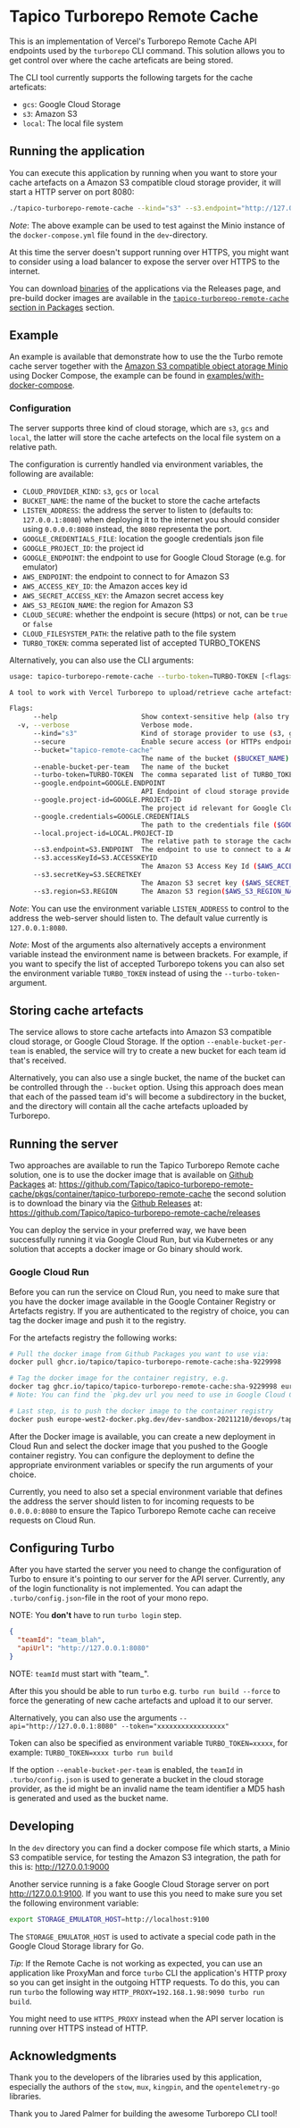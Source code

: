 # Tapico Turborepo Remote Cache

This is an implementation of Vercel's Turborepo Remote Cache API endpoints used
by the `turborepo` CLI command. This solution allows you to get control over where
the cache arteficats are being stored.

The CLI tool currently supports the following targets for the cache arteficats:

  - `gcs`: Google Cloud Storage
  - `s3`: Amazon S3
  - `local`: The local file system

## Running the application

You can execute this application by running when you want to store your cache artefacts
on a Amazon S3 compatible cloud storage provider, it will start a HTTP server on port 8080:

```bash
./tapico-turborepo-remote-cache --kind="s3" --s3.endpoint="http://127.0.0.1:9000" --s3.accessKeyId="minio" --s3.secretKey="miniosecretkey" --s3.region="eu-west-1" --turbo-token="your-turbo-token"
```

*Note*: The above example can be used to test against the Minio instance of the `docker-compose.yml` file found in the `dev`-directory.

At this time the server doesn't support running over HTTPS, you might want to consider
using a load balancer to expose the server over HTTPS to the internet.

You can download [binaries](https://github.com/Tapico/tapico-turborepo-remote-cache/releases) of the applications via the Releases page, and pre-build docker images are available in the [`tapico-turborepo-remote-cache` section in Packages](https://github.com/orgs/Tapico/packages/container/package/tapico-turborepo-remote-cache) section.

## Example

An example is available that demonstrate how to use the the Turbo remote cache server together with the [Amazon S3 compatible object atorage Minio](https://min.io) using
Docker Compose, the example can be found in [examples/with-docker-compose](https://github.com/Tapico/tapico-turborepo-remote-cache/tree/main/examples/with-docker-compose).

### Configuration

The server supports three kind of cloud storage, which are `s3`, `gcs` and `local`,
the latter will store the cache artefects on the local file system on a relative path.

The configuration is currently handled via environment variables, the following
are available:

  - `CLOUD_PROVIDER_KIND`: `s3`, `gcs` or `local`
  - `BUCKET_NAME`: the name of the bucket to store the cache artefacts
  - `LISTEN_ADDRESS`: the address the server to listen to (defaults to: `127.0.0.1:8080`) 
     when deploying it to the internet you should consider using `0.0.0.0:8080` instead, the `8080` representa the port.
  - `GOOGLE_CREDENTIALS_FILE`: location the google credentials json file
  - `GOOGLE_PROJECT_ID`: the project id
  - `GOOGLE_ENDPOINT`: the endpoint to use for Google Cloud Storage (e.g. for emulator)
  - `AWS_ENDPOINT`: the endpoint to connect to for Amazon S3
  - `AWS_ACCESS_KEY_ID`: the Amazon acces key id
  - `AWS_SECRET_ACCESS_KEY`: the Amazon secret access key
  - `AWS_S3_REGION_NAME`: the region for Amazon S3
  - `CLOUD_SECURE`: whether the endpoint is secure (https) or not, can be `true` or `false`
  - `CLOUD_FILESYSTEM_PATH`: the relative path to the file system
  - `TURBO_TOKEN`: comma seperated list of accepted TURBO_TOKENS

Alternatively, you can also use the CLI arguments:

```bash
usage: tapico-turborepo-remote-cache --turbo-token=TURBO-TOKEN [<flags>]

A tool to work with Vercel Turborepo to upload/retrieve cache artefacts to/from popular cloud providers

Flags:
      --help                     Show context-sensitive help (also try --help-long and --help-man).
  -v, --verbose                  Verbose mode.
      --kind="s3"                Kind of storage provider to use (s3, gcs, local). ($CLOUD_PROVIDER_KIND)
      --secure                   Enable secure access (or HTTPs endpoints).
      --bucket="tapico-remote-cache"
                                 The name of the bucket ($BUCKET_NAME)
      --enable-bucket-per-team   The name of the bucket
      --turbo-token=TURBO-TOKEN  The comma separated list of TURBO_TOKEN that the server should accept ($TURBO_TOKEN)
      --google.endpoint=GOOGLE.ENDPOINT
                                 API Endpoint of cloud storage provide to use ($GOOGLE_ENDPOINT)
      --google.project-id=GOOGLE.PROJECT-ID
                                 The project id relevant for Google Cloud Storage ($GOOGLE_PROJECT_ID).
      --google.credentials=GOOGLE.CREDENTIALS
                                 The path to the credentials file ($GOOGLE_APPLICATION_CREDENTIALS).
      --local.project-id=LOCAL.PROJECT-ID
                                 The relative path to storage the cache artefacts when 'local' is enabled ($CLOUD_FILESYSTEM_PATH).
      --s3.endpoint=S3.ENDPOINT  The endpoint to use to connect to a Amazon S3 compatible cloud storage provider ($AWS_ENDPOINT).
      --s3.accessKeyId=S3.ACCESSKEYID
                                 The Amazon S3 Access Key Id ($AWS_ACCESS_KEY_ID).
      --s3.secretKey=S3.SECRETKEY
                                 The Amazon S3 secret key ($AWS_SECRET_ACCESS_KEY).
      --s3.region=S3.REGION      The Amazon S3 region($AWS_S3_REGION_NAME).
```

*Note*: You can use the environment variable `LISTEN_ADDRESS` to control to the address
the web-server should listen to. The default value currently is `127.0.0.1:8080`.

*Note*: Most of the arguments also alternatively accepts a environment variable instead
the environment name is between brackets. For example, if you want to specify the list
of accepted Turborepo tokens you can also set the environment variable `TURBO_TOKEN` instead
of using the `--turbo-token`-argument.

## Storing cache artefacts

The service allows to store cache artefacts into Amazon S3 compatible cloud storage, or
Google Cloud Storage. If the option `--enable-bucket-per-team` is enabled, the service
will try to create a new bucket for each team id that's received.

Alternatively, you can also use a single bucket, the name of the bucket can be controlled through
the `--bucket` option. Using this approach does mean that each of the passed team id's will
become a subdirectory in the bucket, and the directory will contain all the cache artefacts
uploaded by Turborepo.

## Running the server

Two approaches are available to run the Tapico Turborepo Remote cache solution,
one is to use the docker image that is available on [Github Packages](https://github.com/Tapico/tapico-turborepo-remote-cache/pkgs/container/tapico-turborepo-remote-cache) at:
https://github.com/Tapico/tapico-turborepo-remote-cache/pkgs/container/tapico-turborepo-remote-cache
the second solution is to download the binary via the [Github Releases](https://github.com/Tapico/tapico-turborepo-remote-cache/releases) at:
https://github.com/Tapico/tapico-turborepo-remote-cache/releases

You can deploy the service in your preferred way, we have been successfully running it via
Google Cloud Run, but via Kubernetes or any solution that accepts a docker image or
Go binary should work.

### Google Cloud Run

Before you can run the service on Cloud Run, you need to make sure that you have
the docker image available in the Google Container Registry or Artefacts registry.
If you are authenticated to the registry of choice, you can tag the docker image
and push it to the registry.

For the artefacts registry the following works:
```bash
# Pull the docker image from Github Packages you want to use via:
docker pull ghcr.io/tapico/tapico-turborepo-remote-cache:sha-9229998

# Tag the docker image for the container registry, e.g.
docker tag ghcr.io/tapico/tapico-turborepo-remote-cache:sha-9229998 europe-west2-docker.pkg.dev/dev-sandbox-20211210/devops/tapico-remote-cache
# Note: You can find the `pkg.dev url you need to use in Google Cloud Console

# Last step, is to push the docker image to the container registry
docker push europe-west2-docker.pkg.dev/dev-sandbox-20211210/devops/tapico-remote-cache
```

After the Docker image is available, you can create a new deployment in Cloud Run and
select the docker image that you pushed to the Google container registry. You can configure
the deployment to define the appropriate environment variables or specify the
run arguments of your choice.

Currently, you need to also set a special environment variable that defines the
address the server should listen to for incoming requests to be `0.0.0.0:8080` to
ensure the Tapico Turborepo Remote cache can receive requests on Cloud Run.

## Configuring Turbo

After you have started the server you need to change the configuration of Turbo
to ensure it's pointing to our server for the API server. Currently, any of the
login functionality is not implemented. You can adapt the `.turbo/config.json`-file
in the root of your mono repo.

NOTE: You **don't** have to run `turbo login` step.

```json
{
  "teamId": "team_blah",
  "apiUrl": "http://127.0.0.1:8080"
}
```

NOTE: `teamId` must start with "team_".

After this you should be able to run `turbo` e.g. `turbo run build --force` to
force the generating of new cache artefacts and upload it to our server.

Alternatively, you can also use the arguments `--api="http://127.0.0.1:8080" --token="xxxxxxxxxxxxxxxxx"`

Token can also be specified as environment variable `TURBO_TOKEN=xxxxx`, for example: `TURBO_TOKEN=xxxx turbo run build`

If the option `--enable-bucket-per-team` is enabled, the `teamId` in `.turbo/config.json` is
used to generate a bucket in the cloud storage provider, as the id might be an invalid name
the team identifier a MD5 hash is generated and used as the bucket name.

## Developing

In the `dev` directory you can find a docker compose file which starts, a Minio
S3 compatible service, for testing the Amazon S3 integration, the path for this
is: http://127.0.0.1:9000

Another service running is a fake Google Cloud Storage server on port
http://127.0.0.1:9100. If you want to use this you need to make sure you set the
following environment variable:

```bash
export STORAGE_EMULATOR_HOST=http://localhost:9100
```

The `STORAGE_EMULATOR_HOST` is used to activate a special code path in
the Google Cloud Storage library for Go.

*Tip*: If the Remote Cache is not working as expected, you can use an application
like ProxyMan and force `turbo` CLI the application's HTTP proxy so you can get
insight in the outgoing HTTP requests. To do this, you can run `turbo` the following
way `HTTP_PROXY=192.168.1.98:9090 turbo run build`.

You might need to use `HTTPS_PROXY` instead when the API server location is running
over HTTPS instead of HTTP.

## Acknowledgments

Thank you to the developers of the libraries used by this application, especially
the authors of the `stow`, `mux`, `kingpin`, and the `opentelemetry-go` libraries.

Thank you to Jared Palmer for building the awesome Turborepo CLI tool!
